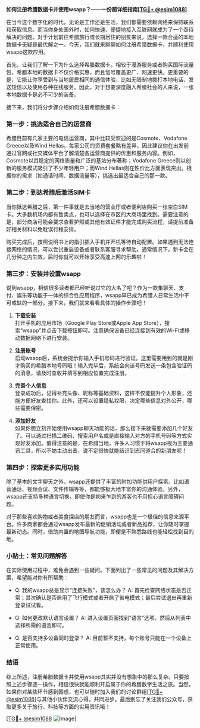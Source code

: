 **如何注册希腊数据卡并使用wsapp？——一份超详细指南[[TG💪+ @esim1088](https://t.me/s/esim1088)]**

在当今这个数字化的时代，无论是工作还是生活，我们都需要依赖网络来保持联系和获取信息。而当你身处国外时，如何快速、便捷地接入互联网就成为了一个亟待解决的问题。对于计划前往希腊旅行或长期居住的朋友来说，选择一款合适的本地数据卡无疑是最优解之一。今天，我们就来聊聊如何注册希腊数据卡，并顺利使用wsapp这款应用。

首先，让我们了解一下为什么选择希腊数据卡。相较于漫游服务或者购买国际流量包，希腊本地的数据卡不仅价格实惠，而且信号覆盖更广、网速更快。更重要的是，它能让你享受到与当地居民相同的通信体验，比如无限制地拨打本地电话、发送短信以及使用各种在线服务。因此，对于想要深度融入希腊社会的人来说，一张本地数据卡是必不可少的装备。

接下来，我们将分步骤介绍如何注册希腊数据卡：

### 第一步：挑选适合自己的运营商

希腊目前有几家主要的电信运营商，其中比较受欢迎的是Cosmote、Vodafone Greece以及Wind Hellas。每家公司的资费套餐略有差异，因此建议你在出发前通过官网或社交媒体平台了解清楚各运营商提供的优惠和服务内容。例如，Cosmote以其稳定的网络质量和广泛的基站分布著称；Vodafone Greece则以创新的服务模式吸引了不少年轻用户；而Wind Hellas则在性价比方面表现突出。根据你的需求（如通话时间、数据流量等），挑选出最适合自己的那一款。

### 第二步：到达希腊后激活SIM卡

当你抵达希腊之后，第一件事就是去当地的营业厅或者便利店购买一张空白SIM卡。大多数机场内都有售卖点，也可以选择在市区的大商场里找到。需要注意的是，部分商店可能会要求查看护照或其他有效证件才能完成购买流程，请提前准备好相关材料以免耽误行程安排。

购买完成后，按照说明书上的指引插入手机并开机等待自动配置。如果遇到无法连接网络的情况，可以尝试重启设备或者联系客服寻求帮助。通常情况下，新卡会在几分钟之内生效，届时你就可以开始享受高速上网的乐趣啦！

### 第三步：安装并设置wsapp

说到wsapp，相信很多读者都已经听说过它的大名了吧？作为一款集聊天、支付、娱乐等功能于一体的综合性应用程序，wsapp早已成为希腊人日常生活中不可或缺的一部分。接下来，我们就来看看具体的操作步骤吧！

1. **下载安装**  
   打开手机的应用市场（Google Play Store或Apple App Store），搜索“wsapp”并点击下载按钮即可。注意确保设备已经连接到有效的Wi-Fi或移动数据网络下进行安装。

2. **注册账号**  
   启动wsapp后，系统会提示你输入手机号码进行验证。这里需要用到的就是刚才购买的希腊本地号码哦！输入完毕后，系统会向该号码发送一条包含验证码的消息，请及时查收并填写到相应位置完成注册。

3. **完善个人信息**  
   登录成功后，记得补充头像、昵称等基础资料，这样不仅能提升个人形象，还能方便好友查找你。此外，还可以设置隐私权限，决定哪些信息对外公开，哪些需要保密。

4. **添加好友**  
   如果你想立刻开始使用wsapp聊天功能的话，那么接下来就需要添加几个好友了。可以通过扫描二维码、搜索用户名或是直接输入对方的手机号码等方式实现好友添加。值得注意的是，在希腊当地，许多人习惯于将wsapp视为主要通讯工具，所以不妨主动出击，说不定很快就能结识到志同道合的新朋友呢！

### 第四步：探索更多实用功能

除了基本的文字聊天之外，wsapp还提供了丰富的附加功能供用户探索。比如语音通话、视频会议、文件传输等等，都能够极大地丰富你的沟通体验。另外，wsapp还支持多种语言切换，即使你是初来乍到的游客也不用担心语言障碍问题。

对于那些喜欢购物或者美食探店的朋友而言，wsapp也是一个极佳的信息来源平台。许多商家都会通过wsapp发布最新的促销活动或者新品推荐，让你随时掌握最新动态。同时，借助内置的地图导航功能，即便是不熟悉路线也能轻松找到目的地。

### 小贴士：常见问题解答

在实际使用过程中，难免会遇到一些疑问。下面列出了一些常见的问题及其解决方案，希望能对你有所帮助：

- Q: 我的wsapp总是显示“连接失败”，该怎么办？
  A: 首先检查网络状态是否正常；其次确认是否启用了飞行模式或者开启了省电模式；最后尝试退出再重新登录试试看。

- Q: 如何更改默认语言设置？
  A: 进入设置页面找到“语言”选项，然后从列表中选择所需的语言即可。

- Q: 是否支持多设备同时登录？
  A: 目前暂不支持，每个账号只能在一个设备上正常使用。

### 结语

综上所述，注册希腊数据卡并使用wsapp其实并没有想象中的那么复杂。只要按照上述步骤逐一操作，相信很快就能顺利开启属于你的希腊数字生活之旅。当然，如果你对某些环节感到困惑，也可以随时加入我们的讨论群组[[TG💪+ @esim1088](https://t.me/s/esim1088)]与其他小伙伴交流心得，共同进步。最后别忘了关注我们公众号，获取更多关于旅行、科技等方面的实用资讯哦！

[[TG💪+ @esim1088](https://t.me/s/esim1088) ![Image](https://i.postimg.cc/4NQfJmqS/Snipaste-2025-05-13-00-14-12.png)]